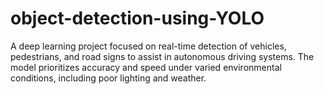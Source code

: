 # object-detection-using-YOLO
A deep learning project focused on real-time detection of vehicles, pedestrians, and road signs to assist in autonomous driving systems. The model prioritizes accuracy and speed under varied environmental conditions, including poor lighting and weather.
